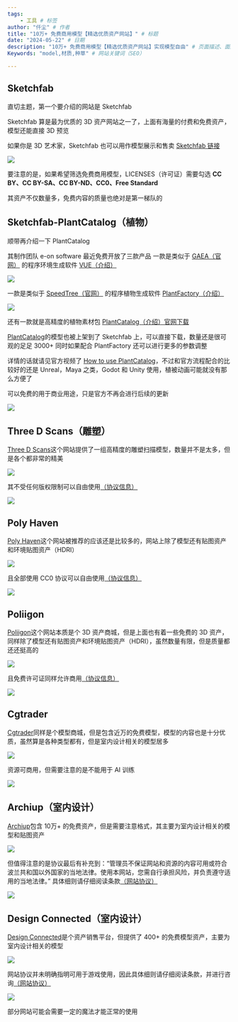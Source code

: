 ```yaml
---
tags: 
    - 工具 # 标签
author: "仟尘" # 作者
title: "10万+ 免费商用模型【精选优质资产网站】" # 标题
date: "2024-05-22" # 日期
description: "10万+ 免费商用模型【精选优质资产网站】实现模型自由" # 页面描述、面向搜索引擎用户
Keywords: "model,材质,种草" # 网站关键词（SEO）

---
```

## Sketchfab
直切主题，第一个要介绍的网站是 Sketchfab

Sketchfab 算是最为优质的 3D 资产网站之一了，上面有海量的付费和免费资产，模型还能直接 3D 预览

如果你是 3D 艺术家，Sketchfab 也可以用作模型展示和售卖
[Sketchfab 链接](https://sketchfab.com/search?features=downloadable&licenses=322a749bcfa841b29dff1e8a1bb74b0b&licenses=b9ddc40b93e34cdca1fc152f39b9f375&licenses=72360ff1740d419791934298b8b6d270&licenses=72eb2b1960364637901eacce19283624&licenses=7c23a1ba438d4306920229c12afcb5f9&type=models)

![](https://image.tuclink.com/image/2024.06/%E6%A8%A1%E5%9E%8B%E6%96%87%E7%AB%A0.png.1718607652)

要注意的是，如果希望筛选免费商用模型，LICENSES（许可证）需要勾选 **CC BY、CC BY-SA、CC BY-ND、CC0、Free Standard**

其资产不仅数量多，免费内容的质量也绝对是第一梯队的

<sketchfab id="1c89cb9f2c224b78b6fea50f82e042c3"/>
<sketchfab id="eeed09437afb4e1ea8a6ff3b0e9964ad"/>

## Sketchfab-PlantCatalog（植物）
顺带再介绍一下 PlantCatalog

其制作团队 e-on software 最近免费开放了三款产品
一款是类似于 [GAEA（官网）](https://quadspinner.com/) 的程序环境生成软件 [VUE（介绍）](https://web.archive.org/web/20230609115259/https://info.e-onsoftware.com/vue/overview)

![](https://image.tuclink.com/image/2024.06/%E6%A8%A1%E5%9E%8B%E6%96%87%E7%AB%A0.png.1718608244)

一款是类似于 [SpeedTree（官网）](https://store.speedtree.com/) 的程序植物生成软件 [PlantFactory（介绍）](https://web.archive.org/web/20230605203907/https://info.e-onsoftware.com/plantfactory/nodes)

![](https://image.tuclink.com/image/2024.06/%E6%A8%A1%E5%9E%8B%E6%96%87%E7%AB%A0.png.1718607702)

还有一款就是高精度的植物素材包 [PlantCatalog（介绍）](https://web.archive.org/web/20230605210418/https://info.e-onsoftware.com/plantcatalog/)[官网下载](https://www.bentley.com/software/e-on-software-free-downloads/)

[PlantCatalog](https://sketchfab.com/PlantCatalog)的模型也被上架到了 Sketchfab 上，可以直接下载，数量还是很可观的足足 3000+ 同时如果配合 PlantFactory 还可以进行更多的参数调整

详情的话就请见官方视频了 [How to use PlantCatalog](https://www.youtube.com/watch?v=o0X--4bviqk)，不过和官方流程配合的比较好的还是 Unreal，Maya 之类，Godot 和 Unity 使用，植被动画可能就没有那么方便了

<sketchfab id="229821eafcd5480eb43bd6df1f35e5f1"/>

可以免费的用于商业用途，只是官方不再会进行后续的更新

![](https://image.tuclink.com/image/2024.06/%E6%A8%A1%E5%9E%8B%E6%96%87%E7%AB%A0.png.1718607689)

## Three D Scans（雕塑）
[Three D Scans](https://threedscans.com/)这个网站提供了一组高精度的雕塑扫描模型，数量并不是太多，但是各个都非常的精美

![](https://image.tuclink.com/image/2024.06/%E6%A8%A1%E5%9E%8B%E6%96%87%E7%AB%A0.png.1718608368)

其不受任何版权限制可以自由使用[（协议信息）](https://threedscans.com/info/)

![](https://image.tuclink.com/image/2024.06/%E6%A8%A1%E5%9E%8B%E6%96%87%E7%AB%A0.png.1718607833)

## Poly Haven
[Poly Haven](https://polyhaven.com/models)这个网站被推荐的应该还是比较多的，网站上除了模型还有贴图资产和环境贴图资产（HDRI）

![](https://image.tuclink.com/image/2024.06/%E6%A8%A1%E5%9E%8B%E6%96%87%E7%AB%A0.png.1718607827)

且全部使用 CC0 协议可以自由使用[（协议信息）](https://polyhaven.com/zh/license)

![](https://image.tuclink.com/image/2024.06/%E6%A8%A1%E5%9E%8B%E6%96%87%E7%AB%A0.png.1718607824)

## Poliigon
[Poliigon](https://www.poliigon.com/search/free)这个网站本质是个 3D 资产商城，但是上面也有着一些免费的 3D 资产，同样除了模型还有贴图资产和环境贴图资产（HDRI），虽然数量有限，但是质量都还还挺高的

![](https://image.tuclink.com/image/2024.06/%E6%A8%A1%E5%9E%8B%E6%96%87%E7%AB%A0.png.1718607820)

且免费许可证同样允许商用[（协议信息）](https://help.poliigon.com/en/articles/8749749-asset-use-licensing)

![](https://image.tuclink.com/image/2024.06/%E6%A8%A1%E5%9E%8B%E6%96%87%E7%AB%A0.png.1718608871)

## Cgtrader
[Cgtrader](https://www.cgtrader.com/search?free=1)同样是个模型商城，但是包含近万的免费模型，模型的内容也是十分优质，虽然算是各种类型都有，但是室内设计相关的模型居多

![](https://image.tuclink.com/image/2024.06/%E6%A8%A1%E5%9E%8B%E6%96%87%E7%AB%A0.png.1718609887)

资源可商用，但需要注意的是不能用于 AI 训练

![](https://image.tuclink.com/image/2024.06/%E6%A8%A1%E5%9E%8B%E6%96%87%E7%AB%A0.png.1718607808)

## Archiup（室内设计）
[Archiup](https://archiup.com/en/products?sortBy=default&programs%5B%5D=p23&programs%5B%5D=p16&programs%5B%5D=p10&programs%5B%5D=p20&programs%5B%5D=t&page=1)包含 10万+ 的免费资产，但是需要注意格式，其主要为室内设计相关的模型和贴图资产

![](https://image.tuclink.com/image/2024.06/%E6%A8%A1%E5%9E%8B%E6%96%87%E7%AB%A0.png.1718608617)

但值得注意的是协议最后有补充到：“管理员不保证网站和资源的内容可用或符合波兰共和国以外国家的当地法律。使用本网站，您需自行承担风险，并负责遵守适用的当地法律。”
具体细则请仔细阅读条款[（网站协议）](https://archiup.com/en/help/regulamin-1.html)

![](https://image.tuclink.com/image/2024.06/%E6%A8%A1%E5%9E%8B%E6%96%87%E7%AB%A0.png.1718607848)

## Design Connected（室内设计）
[Design Connected](https://www.designconnected.com/Freebies/)是个资产销售平台，但提供了 400+ 的免费模型资产，主要为室内设计相关的模型

![](https://image.tuclink.com/image/2024.06/%E6%A8%A1%E5%9E%8B%E6%96%87%E7%AB%A0.png.1718607792)

网站协议并未明确指明可用于游戏使用，因此具体细则请仔细阅读条款，并进行咨询[（网站协议）](https://www.designconnected.com/page/view/legal#terms)

![](https://image.tuclink.com/image/2024.06/%E6%A8%A1%E5%9E%8B%E6%96%87%E7%AB%A0.png.1718607789)

部分网站可能会需要一定的魔法才能正常的使用
